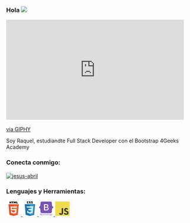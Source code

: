 ### Hola <img src="https://media.giphy.com/media/hvRJCLFzcasrR4ia7z/giphy.gif" width="25px">

<iframe src="https://giphy.com/embed/ShoVlIk8TdFUnHhS3x" width="480" height="270" frameBorder="0" class="giphy-embed" allowFullScreen></iframe><p><a href="https://giphy.com/gifs/digital22-grow-learn-digital-22-ShoVlIk8TdFUnHhS3x">via GIPHY</a></p>

Soy Raquel, estudiandte  Full Stack Developer con el Bootstrap 4Geeks Academy

<h3 align="left">Conecta conmigo:</h3>
<p align="left">

<a href="https://linkedin.com/raquelmarca" target="blank"><img align="center" src="https://raw.githubusercontent.com/rahuldkjain/github-profile-readme-generator/master/src/images/icons/Social/linked-in-alt.svg" alt="jesus-abril" height="30" width="40" /></a>
</p>

<h3 align="left">Lenguajes y Herramientas:</h3>
<a href="https://www.w3.org/html/" target="_blank"> <img src="https://raw.githubusercontent.com/devicons/devicon/master/icons/html5/html5-original-wordmark.svg" alt="html5" width="40" height="40"/> </a>
<a href="https://www.w3schools.com/css/" target="_blank"> <img src="https://raw.githubusercontent.com/devicons/devicon/master/icons/css3/css3-original-wordmark.svg" alt="css3" width="40" height="40"/> </a> 
<a href="https://getbootstrap.com" target="_blank"> <img src="https://raw.githubusercontent.com/devicons/devicon/master/icons/bootstrap/bootstrap-plain-wordmark.svg" alt="bootstrap" width="40" height="40"/> </a>
<a href="https://developer.mozilla.org/en-US/docs/Web/JavaScript" target="_blank"> <img src="https://raw.githubusercontent.com/devicons/devicon/master/icons/javascript/javascript-original.svg" alt="javascript" width="40" height="40"/>
